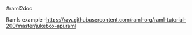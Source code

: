 #raml2doc


Ramls example
-https://raw.githubusercontent.com/raml-org/raml-tutorial-200/master/jukebox-api.raml